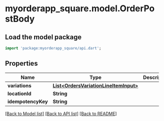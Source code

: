 # myorderapp_square.model.OrderPostBody

## Load the model package
```dart
import 'package:myorderapp_square/api.dart';
```

## Properties
Name | Type | Description | Notes
------------ | ------------- | ------------- | -------------
**variations** | [**List&lt;OrdersVariationLineItemInput&gt;**](OrdersVariationLineItemInput.md) |  | [optional] 
**locationId** | **String** |  | [optional] 
**idempotencyKey** | **String** |  | [optional] 

[[Back to Model list]](../README.md#documentation-for-models) [[Back to API list]](../README.md#documentation-for-api-endpoints) [[Back to README]](../README.md)


